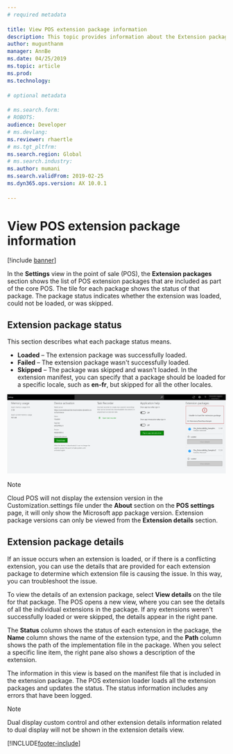 ```yaml
---
# required metadata

title: View POS extension package information
description: This topic provides information about the Extension packages section of the Settings view in the point of sale (POS).
author: mugunthanm
manager: AnnBe
ms.date: 04/25/2019
ms.topic: article
ms.prod: 
ms.technology: 

# optional metadata

# ms.search.form: 
# ROBOTS: 
audience: Developer
# ms.devlang: 
ms.reviewer: rhaertle
# ms.tgt_pltfrm: 
ms.search.region: Global
# ms.search.industry: 
ms.author: mumani
ms.search.validFrom: 2019-02-25
ms.dyn365.ops.version: AX 10.0.1

---
```


# View POS extension package information

[!include [banner](../includes/banner.md)]

In the **Settings** view in the point of sale (POS), the **Extension packages** section shows the list of POS extension packages that are included as part of the core POS. The tile for each package shows the status of that package. The package status indicates whether the extension was loaded, could not be loaded, or was skipped.

## Extension package status

This section describes what each package status means.

- **Loaded** – The extension package was successfully loaded.
- **Failed** – The extension package wasn't successfully loaded.
- **Skipped** – The package was skipped and wasn't loaded. In the extension manifest, you can specify that a package should be loaded for a specific locale, such as **en-fr**, but skipped for all the other locales.

[![Extension packages section in the POS Settings view](./media/ExtensionPackage.png)](./media/ExtensionPackage.png)

> [!NOTE]
> Cloud POS will not display the extension version in the Customization.settings file under the **About** section on the **POS settings** page, it will only show the Microsoft app package version. Extension package versions can only be viewed from the **Extension details** section.

## Extension package details

If an issue occurs when an extension is loaded, or if there is a conflicting extension, you can use the details that are provided for each extension package to determine which extension file is causing the issue. In this way, you can troubleshoot the issue.

To view the details of an extension package, select **View details** on the tile for that package. The POS opens a new view, where you can see the details of all the individual extensions in the package. If any extensions weren't successfully loaded or were skipped, the details appear in the right pane.

The **Status** column shows the status of each extension in the package, the **Name** column shows the name of the extension type, and the **Path** column shows the path of the implementation file in the package. When you select a specific line item, the right pane also shows a description of the extension.

The information in this view is based on the manifest file that is included in the extension package. The POS extension loader loads all the extension packages and updates the status. The status information includes any errors that have been logged.

> [!NOTE]
> Dual display custom control and other extension details information related to dual display will not be shown in the extension details view.



[!INCLUDE[footer-include](../../includes/footer-banner.md)]